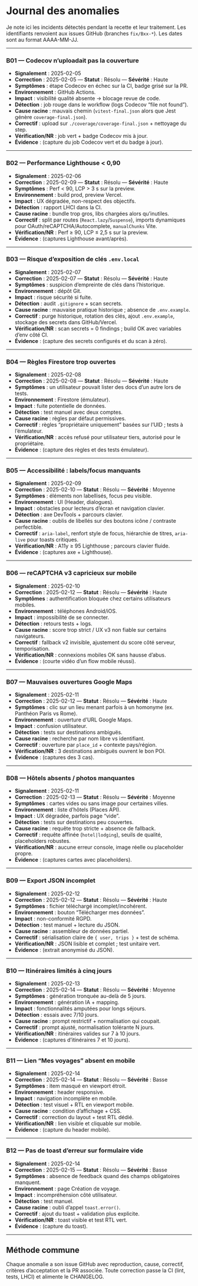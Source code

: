 <!-- ANOMALIES_LOG.md -->

# Journal des anomalies

Je note ici les incidents détectés pendant la recette et leur traitement. Les identifiants renvoient aux issues GitHub (branches `fix/Bxx-*`). Les dates sont au format AAAA-MM-JJ.

---

### B01 — Codecov n’uploadait pas la couverture
- **Signalement** : 2025-02-05  
- **Correction** : 2025-02-05 — **Statut** : Résolu — **Sévérité** : Haute  
- **Symptômes** : étape Codecov en échec sur la CI, badge grisé sur la PR.  
- **Environnement** : GitHub Actions.  
- **Impact** : visibilité qualité absente → blocage revue de code.  
- **Détection** : job rouge dans le workflow (logs Codecov “file not found”).  
- **Cause racine** : mauvais chemin (`vitest-final.json` alors que Jest génère `coverage-final.json`).  
- **Correctif** : upload sur `./coverage/coverage-final.json` + nettoyage du step.  
- **Vérification/NR** : job vert + badge Codecov mis à jour.  
- **Évidence** : (capture du job Codecov vert et du badge à jour).

---

### B02 — Performance Lighthouse < 0,90
- **Signalement** : 2025-02-06  
- **Correction** : 2025-02-09 — **Statut** : Résolu — **Sévérité** : Haute  
- **Symptômes** : Perf < 90, LCP > 3 s sur la preview.  
- **Environnement** : build prod, preview Vercel.  
- **Impact** : UX dégradée, non-respect des objectifs.  
- **Détection** : rapport LHCI dans la CI.  
- **Cause racine** : bundle trop gros, libs chargées alors qu’inutiles.  
- **Correctif** : split par routes (`React.lazy`/`Suspense`), imports dynamiques pour OAuth/reCAPTCHA/Autocomplete, `manualChunks` Vite.  
- **Vérification/NR** : Perf ≥ 90, LCP ≤ 2,5 s sur la preview.  
- **Évidence** : (captures Lighthouse avant/après).

---

### B03 — Risque d’exposition de clés `.env.local`
- **Signalement** : 2025-02-07  
- **Correction** : 2025-02-07 — **Statut** : Résolu — **Sévérité** : Haute  
- **Symptômes** : suspicion d’empreinte de clés dans l’historique.  
- **Environnement** : dépôt Git.  
- **Impact** : risque sécurité si fuite.  
- **Détection** : audit `.gitignore` + scan secrets.  
- **Cause racine** : mauvaise pratique historique ; absence de `.env.example`.  
- **Correctif** : purge historique, rotation des clés, ajout `.env.example`, stockage des secrets dans GitHub/Vercel.  
- **Vérification/NR** : scan secrets = 0 findings ; build OK avec variables d’env côté CI.  
- **Évidence** : (capture des secrets configurés et du scan à zéro).

---

### B04 — Règles Firestore trop ouvertes
- **Signalement** : 2025-02-08  
- **Correction** : 2025-02-08 — **Statut** : Résolu — **Sévérité** : Haute  
- **Symptômes** : un utilisateur pouvait lister des docs d’un autre lors de tests.  
- **Environnement** : Firestore (émulateur).  
- **Impact** : fuite potentielle de données.  
- **Détection** : test manuel avec deux comptes.  
- **Cause racine** : règles par défaut permissives.  
- **Correctif** : règles “propriétaire uniquement” basées sur l’UID ; tests à l’émulateur.  
- **Vérification/NR** : accès refusé pour utilisateur tiers, autorisé pour le propriétaire.  
- **Évidence** : (capture des règles et des tests émulateur).

---

### B05 — Accessibilité : labels/focus manquants
- **Signalement** : 2025-02-09  
- **Correction** : 2025-02-10 — **Statut** : Résolu — **Sévérité** : Moyenne  
- **Symptômes** : éléments non labellisés, focus peu visible.  
- **Environnement** : UI (Header, dialogues).  
- **Impact** : obstacles pour lecteurs d’écran et navigation clavier.  
- **Détection** : axe DevTools + parcours clavier.  
- **Cause racine** : oublis de libellés sur des boutons icône / contraste perfectible.  
- **Correctif** : `aria-label`, renfort style de focus, hiérarchie de titres, `aria-live` pour toasts critiques.  
- **Vérification/NR** : A11y ≥ 95 Lighthouse ; parcours clavier fluide.  
- **Évidence** : (captures axe + Lighthouse).

---

### B06 — reCAPTCHA v3 capricieux sur mobile
- **Signalement** : 2025-02-10  
- **Correction** : 2025-02-12 — **Statut** : Résolu — **Sévérité** : Haute  
- **Symptômes** : authentification bloquée chez certains utilisateurs mobiles.  
- **Environnement** : téléphones Android/iOS.  
- **Impact** : impossibilité de se connecter.  
- **Détection** : retours tests + logs.  
- **Cause racine** : score trop strict / UX v3 non fiable sur certains navigateurs.  
- **Correctif** : fallback v2 invisible, ajustement du score côté serveur, temporisation.  
- **Vérification/NR** : connexions mobiles OK sans hausse d’abus.  
- **Évidence** : (courte vidéo d’un flow mobile réussi).

---

### B07 — Mauvaises ouvertures Google Maps
- **Signalement** : 2025-02-11  
- **Correction** : 2025-02-12 — **Statut** : Résolu — **Sévérité** : Haute  
- **Symptômes** : clic sur un lieu menant parfois à un homonyme (ex. Panthéon Paris vs Rome).  
- **Environnement** : ouverture d’URL Google Maps.  
- **Impact** : confusion utilisateur.  
- **Détection** : tests sur destinations ambiguës.  
- **Cause racine** : recherche par nom libre vs identifiant.  
- **Correctif** : ouverture par `place_id` + contexte pays/région.  
- **Vérification/NR** : 3 destinations ambiguës ouvrent le bon POI.  
- **Évidence** : (captures des 3 cas).

---

### B08 — Hôtels absents / photos manquantes
- **Signalement** : 2025-02-11  
- **Correction** : 2025-02-13 — **Statut** : Résolu — **Sévérité** : Moyenne  
- **Symptômes** : cartes vides ou sans image pour certaines villes.  
- **Environnement** : liste d’hôtels (Places API).  
- **Impact** : UX dégradée, parfois page “vide”.  
- **Détection** : tests sur destinations peu couvertes.  
- **Cause racine** : requête trop stricte + absence de fallback.  
- **Correctif** : requête affinée (`hotel|lodging`), seuils de qualité, placeholders robustes.  
- **Vérification/NR** : aucune erreur console, image réelle ou placeholder propre.  
- **Évidence** : (captures cartes avec placeholders).

---

### B09 — Export JSON incomplet
- **Signalement** : 2025-02-12  
- **Correction** : 2025-02-12 — **Statut** : Résolu — **Sévérité** : Haute  
- **Symptômes** : fichier téléchargé incomplet/incohérent.  
- **Environnement** : bouton “Télécharger mes données”.  
- **Impact** : non-conformité RGPD.  
- **Détection** : test manuel + lecture du JSON.  
- **Cause racine** : assembleur de données partiel.  
- **Correctif** : sérialisation claire de `{ user, trips }` + test de schéma.  
- **Vérification/NR** : JSON lisible et complet ; test unitaire vert.  
- **Évidence** : (extrait anonymisé du JSON).

---

### B10 — Itinéraires limités à cinq jours
- **Signalement** : 2025-02-13  
- **Correction** : 2025-02-14 — **Statut** : Résolu — **Sévérité** : Moyenne  
- **Symptômes** : génération tronquée au-delà de 5 jours.  
- **Environnement** : génération IA + mapping.  
- **Impact** : fonctionnalités amputées pour longs séjours.  
- **Détection** : essais avec 7/10 jours.  
- **Cause racine** : prompt restrictif + normalisation qui coupait.  
- **Correctif** : prompt ajusté, normalisation tolérante N jours.  
- **Vérification/NR** : itinéraires valides sur 7 à 10 jours.  
- **Évidence** : (captures d’itinéraires 7 et 10 jours).

---

### B11 — Lien “Mes voyages” absent en mobile
- **Signalement** : 2025-02-14  
- **Correction** : 2025-02-14 — **Statut** : Résolu — **Sévérité** : Basse  
- **Symptômes** : item masqué en viewport étroit.  
- **Environnement** : header responsive.  
- **Impact** : navigation incomplète en mobile.  
- **Détection** : test visuel + RTL en viewport mobile.  
- **Cause racine** : condition d’affichage + CSS.  
- **Correctif** : correction du layout + test RTL dédié.  
- **Vérification/NR** : lien visible et cliquable sur mobile.  
- **Évidence** : (capture du header mobile).

---

### B12 — Pas de toast d’erreur sur formulaire vide
- **Signalement** : 2025-02-14  
- **Correction** : 2025-02-15 — **Statut** : Résolu — **Sévérité** : Basse  
- **Symptômes** : absence de feedback quand des champs obligatoires manquent.  
- **Environnement** : page Création de voyage.  
- **Impact** : incompréhension côté utilisateur.  
- **Détection** : test manuel.  
- **Cause racine** : oubli d’appel `toast.error()`.  
- **Correctif** : ajout du toast + validation plus explicite.  
- **Vérification/NR** : toast visible et test RTL vert.  
- **Évidence** : (capture du toast).

---

## Méthode commune
Chaque anomalie a son issue GitHub avec reproduction, cause, correctif, critères d’acceptation et la PR associée. Toute correction passe la CI (lint, tests, LHCI) et alimente le CHANGELOG.
